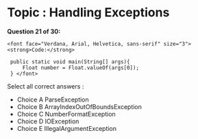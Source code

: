 Topic : Handling Exceptions
===========================
**Question 21 of 30:**
```
<font face="Verdana, Arial, Helvetica, sans-serif" size="3"> <strong>Code:</strong> 

 public static void main(String[] args){
     Float number = Float.valueOf(args[0]);
 } </font>
```

Select all correct answers :
- Choice A ParseException
- Choice B ArrayIndexOutOfBoundsException
- Choice C NumberFormatException
- Choice D IOException
- Choice E IllegalArgumentException

